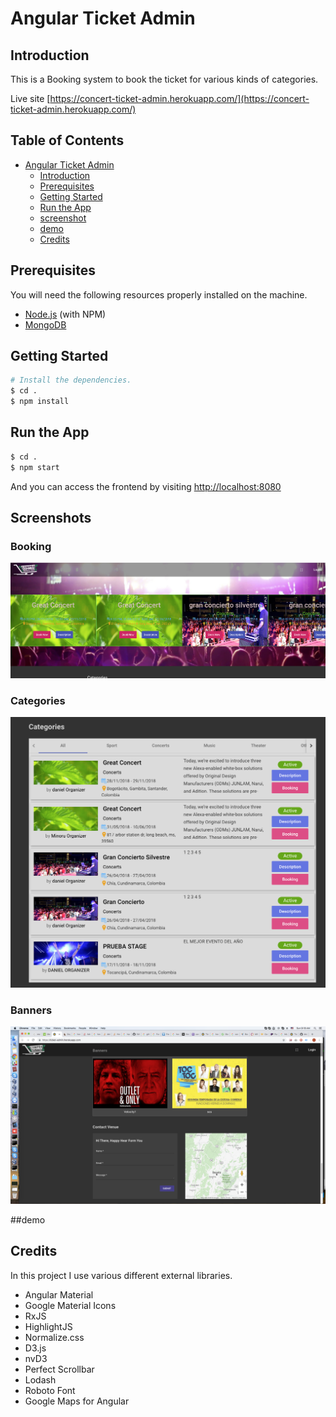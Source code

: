 # Angular Ticket Admin
## Introduction

This is a Booking system to book the ticket for various kinds of categories.

Live site [https://concert-ticket-admin.herokuapp.com/](https://concert-ticket-admin.herokuapp.com/)

## Table of Contents

   * [Angular Ticket Admin](#Angular-Ticket-Admin)
      * [Introduction](#introduction)
      * [Prerequisites](#Prerequisites)
      * [Getting Started](#getting-started)
      * [Run the App](#Run-the-App)
      * [screenshot](#screenshot)
      * [demo](#demo)
      * [Credits](#credits)
      
## Prerequisites

You will need the following resources properly installed on the machine.

* [Node.js](https://nodejs.org) (with NPM)
* [MongoDB](https://www.mongodb.com)

## Getting Started

```bash
# Install the dependencies.
$ cd .
$ npm install
```

## Run the App

```bash
$ cd .
$ npm start
```
And you can access the frontend by visiting [http://localhost:8080](http://localhost:8080)

## Screenshots

### Booking
![image](https://github.com/Midas0615/Angular-admin/blob/master/Booking.png)

### Categories
![image](https://github.com/Midas0615/Angular-admin/blob/master/Categories.png)

### Banners
![image](https://github.com/Midas0615/Angular-admin/blob/master/banners.png)

##demo

## Credits

In this project I use various different external libraries.

* Angular Material
* Google Material Icons
* RxJS
* HighlightJS
* Normalize.css
* D3.js
* nvD3
* Perfect Scrollbar
* Lodash
* Roboto Font
* Google Maps for Angular
